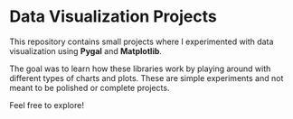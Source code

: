 # Data Visualization Projects

This repository contains small projects where I experimented with data visualization using **Pygal** and **Matplotlib**. 

The goal was to learn how these libraries work by playing around with different types of charts and plots. These are simple experiments and not meant to be polished or complete projects.

Feel free to explore!
